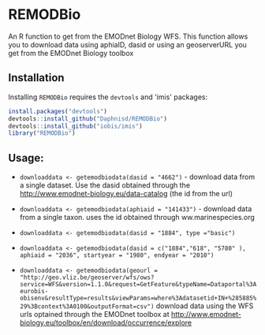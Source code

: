 # REMODBio


An R function to get from the EMODnet Biology WFS. This function allows you to download data using aphiaID, dasid or using an geoserverURL you get from the EMODnet Biology toolbox


## Installation

Installing `REMODBio` requires the `devtools` and 'imis' packages:

```R
install.packages("devtools")
devtools::install_github("Daphnisd/REMODBio")
devtools::install_github("iobis/imis")
library("REMODBio")
```

## Usage:

- `downloaddata <- getemodbiodata(dasid = "4662")`   - download data from a single dataset. Use the dasid obtained through the http://www.emodnet-biology.eu/data-catalog (the id from the url)

- `downloaddata <- getemodbiodata(aphiaid = "141433")` - download data from a single taxon. uses the id obtained through ww.marinespecies.org

- `downloaddata <- getemodbiodata(dasid = "1884", type ="basic")`

- `downloaddata <- getemodbiodata(dasid = c("1884","618", "5780" ), aphiaid = "2036", startyear = "1980", endyear = "2010")`

- `downloaddata <- getemodbiodata(geourl = "http://geo.vliz.be/geoserver/wfs/ows?service=WFS&version=1.1.0&request=GetFeature&typeName=Dataportal%3Aeurobis-obisenv&resultType=results&viewParams=where%3Adatasetid+IN+%285885%29%3Bcontext%3A0100&outputFormat=csv")` download data using the WFS urls optained through the EMODnet toolbox at http://www.emodnet-biology.eu/toolbox/en/download/occurrence/explore 